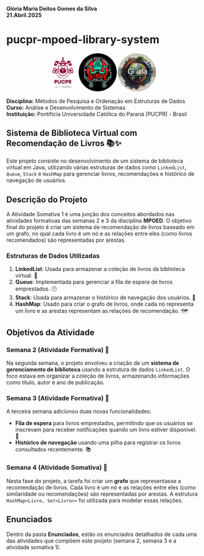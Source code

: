 #### Glória Maria Deitos Gomes da Silva <br> 21.Abril.2025

# pucpr-mpoed-library-system

<p align="center">
  <img src="https://github.com/gloriadeitos/gloriadeitos/blob/main/img/pucpr.png" alt="ufpr" height="100">
  <img src="https://github.com/gloriadeitos/gloriadeitos/blob/main/img/octacore.png" alt="octacore" height="100">
  <img src="https://github.com/gloriadeitos/gloriadeitos/blob/main/img/gloriadeitos-logo.png" alt="gloriadeitos-logo" height="100">
</p>

**Disciplina:** Métodos de Pesquisa e Ordenação em Estruturas de Dados <br>
**Curso:** Análise e Desenvolvimento de Sistemas <br>
**Instituição:** Pontifícia Universidade Católica do Paraná (PUCPR) - Brasil  

## Sistema de Biblioteca Virtual com Recomendação de Livros 📚✨

Este projeto consiste no desenvolvimento de um sistema de biblioteca virtual em Java, utilizando várias estruturas de dados como `LinkedList`, `Queue`, `Stack` e `HashMap` para gerenciar livros, recomendações e histórico de navegação de usuários.

## Descrição do Projeto

A Atividade Somativa 1 é uma junção dos conceitos abordados nas atividades formativas das semanas 2 e 3 da disciplina **MPOED**. O objetivo final do projeto é criar um sistema de recomendação de livros baseado em um grafo, no qual cada livro é um nó e as relações entre eles (como livros recomendados) são representadas por arestas.

### Estruturas de Dados Utilizadas

1. **LinkedList**: Usada para armazenar a coleção de livros da biblioteca virtual. 📖
2. **Queue**: Implementada para gerenciar a fila de espera de livros emprestados. 🕒
3. **Stack**: Usada para armazenar o histórico de navegação dos usuários. 🔄
4. **HashMap**: Usado para criar o grafo de livros, onde cada nó representa um livro e as arestas representam as relações de recomendação. 🗺️

## Objetivos da Atividade

### Semana 2 (Atividade Formativa) 📅
Na segunda semana, o projeto envolveu a criação de um **sistema de gerenciamento de biblioteca** usando a estrutura de dados `LinkedList`. O foco estava em organizar a coleção de livros, armazenando informações como título, autor e ano de publicação.

### Semana 3 (Atividade Formativa) 📅
A terceira semana adicionou duas novas funcionalidades:
- **Fila de espera** para livros emprestados, permitindo que os usuários se inscrevam para receber notificações quando um livro estiver disponível. 📩
- **Histórico de navegação** usando uma pilha para registrar os livros consultados recentemente. 📚

### Semana 4 (Atividade Somativa) 📅
Nesta fase do projeto, a tarefa foi criar um **grafo** que representasse a recomendação de livros. Cada livro é um nó e as relações entre eles (como similaridade ou recomendações) são representadas por arestas. A estrutura `HashMap<Livro, Set<Livro>>` foi utilizada para modelar essas relações.

## Enunciados

Dentro da pasta **Enunciados**, estão os enunciados detalhados de cada uma das atividades que compõem este projeto (semana 2, semana 3 e a atividade somativa 1).

